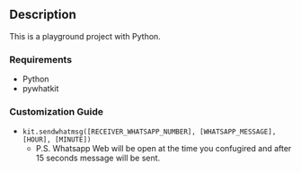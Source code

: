 ## Description

This is a playground project with Python.

### Requirements

* Python
* pywhatkit

### Customization Guide

*   `kit.sendwhatmsg([RECEIVER_WHATSAPP_NUMBER], [WHATSAPP_MESSAGE], [HOUR], [MINUTE])`
    * P.S. Whatsapp Web will be open at the time you confugired and after 15 seconds message will be sent.